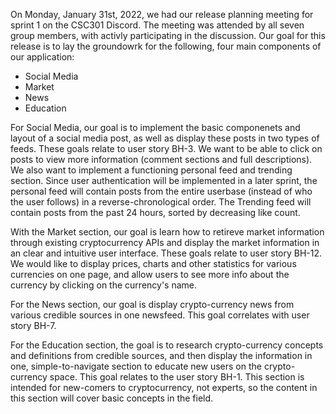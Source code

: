 On Monday, January 31st, 2022, we had our release planning meeting for sprint 1 on the CSC301 Discord. The meeting was attended by all seven group members, with activly participating in the discussion. Our goal for this release is to lay the groundowrk for the following, four main components of our application:
* Social Media
* Market
* News
* Education

For Social Media, our goal is to implement the basic componenets and layout of a social media post, as well as display these posts in two types of feeds. These goals relate to user story BH-3. We want to be able to click on posts to view more information (comment sections and full descriptions). We also want to implement a functioning personal feed and trending section. Since user authentication will be implemented in a later sprint, the personal feed will contain posts from the entire userbase (instead of who the user follows) in a reverse-chronological order. The Trending feed will contain posts from the past 24 hours, sorted by decreasing like count.

With the Market section, our goal is learn how to retireve market information through existing cryptocurrency APIs and display the market information in an clear and intuitive user interface. These goals relate to user story BH-12. We would like to display prices, charts and other statistics for various currencies on one page, and allow users to see more info about the currency by clicking on the currency's name.

For the News section, our goal is display crypto-currency news from various credible sources in one newsfeed. This goal correlates with user story BH-7.

For the Education section, the goal is to research crypto-currency concepts and definitions from credible sources, and then display the information in one, simple-to-navigate section to educate new users on the crypto-currency space. This goal relates to the user story BH-1. This section is intended for new-comers to cryptocurrency, not experts, so the content in this section will cover basic concepts in the field.

